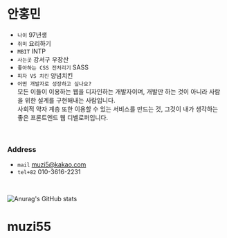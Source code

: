 # 안홍민

- `나이` 97년생
- `취미` 요리하기
- `MBIT` INTP
- `사는곳` 강서구 우장산
- `좋아하는 CSS 전처리기` SASS
- `피자 VS 치킨` 양념치킨
- `어떤 개발자로 성장하고 싶나요?`
  <br />모든 이들이 이용하는 웹을 디자인하는 개발자이며, 개발만 하는 것이 아니라 사람을 위한 설계를 구현해내는 사람입니다.<br/>
  사회적 약자 계층 또한 이용할 수 있는 서비스를 만드는 것, 그것이 내가 생각하는 좋은 프론트엔드 웹 디벨로퍼입니다.

<br>

### Address

- `mail` muzi5@kakao.com
- `tel+82` 010-3616-2231

<br>

![Anurag's GitHub stats](https://github-readme-stats.vercel.app/api?username=muzi55&show_icons=true&theme=vue)
# muzi55
